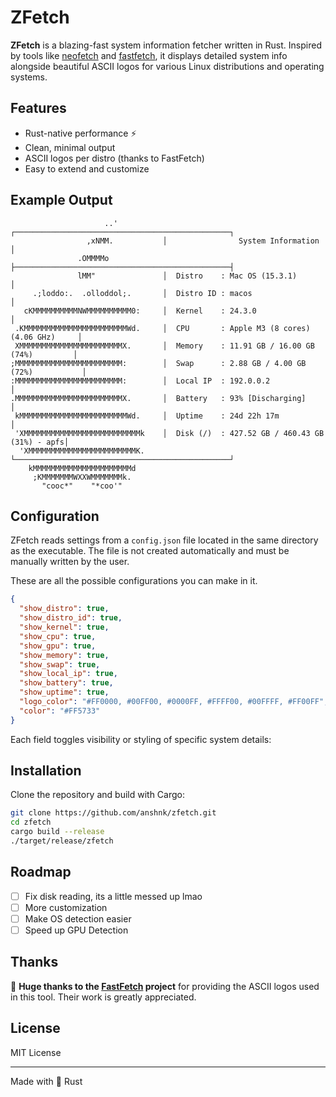 # ZFetch

**ZFetch** is a blazing-fast system information fetcher written in Rust. Inspired by tools like [neofetch](https://github.com/dylanaraps/neofetch) and [fastfetch](https://github.com/fastfetch-cli/fastfetch), it displays detailed system info alongside beautiful ASCII logos for various Linux distributions and operating systems.

## Features

* Rust-native performance ⚡
* Clean, minimal output
* ASCII logos per distro (thanks to FastFetch)
* Easy to extend and customize

## Example Output

```
                     ..'          ┌────────────────────────────────────────────────┐
                 ,xNMM.           │                System Information              │
               .OMMMMo            ├────────────────────────────────────────────────┤
               lMM"               │  Distro    : Mac OS (15.3.1)                   │
     .;loddo:.  .olloddol;.       │  Distro ID : macos                             │
   cKMMMMMMMMMMNWMMMMMMMMMM0:     │  Kernel    : 24.3.0                            │
 .KMMMMMMMMMMMMMMMMMMMMMMMWd.     │  CPU       : Apple M3 (8 cores) (4.06 GHz)     │
 XMMMMMMMMMMMMMMMMMMMMMMMX.       │  Memory    : 11.91 GB / 16.00 GB (74%)         │
;MMMMMMMMMMMMMMMMMMMMMMMM:        │  Swap      : 2.88 GB / 4.00 GB (72%)           │
:MMMMMMMMMMMMMMMMMMMMMMMM:        │  Local IP  : 192.0.0.2                         │
.MMMMMMMMMMMMMMMMMMMMMMMMX.       │  Battery   : 93% [Discharging]                 │
 kMMMMMMMMMMMMMMMMMMMMMMMMWd.     │  Uptime    : 24d 22h 17m                       │
 'XMMMMMMMMMMMMMMMMMMMMMMMMMMk    │  Disk (/)  : 427.52 GB / 460.43 GB (31%) - apfs│
  'XMMMMMMMMMMMMMMMMMMMMMMMMK.    └────────────────────────────────────────────────┘
    kMMMMMMMMMMMMMMMMMMMMMMd                                                        
     ;KMMMMMMMWXXWMMMMMMMk.                                                         
       "cooc*"    "*coo'"                                                             
```

## Configuration

ZFetch reads settings from a `config.json` file located in the same directory as the executable. The file is not created automatically and must be manually written by the user.

These are all the possible configurations you can make in it.

```json
{
  "show_distro": true,
  "show_distro_id": true,
  "show_kernel": true,
  "show_cpu": true,
  "show_gpu": true,
  "show_memory": true,
  "show_swap": true,
  "show_local_ip": true,
  "show_battery": true,
  "show_uptime": true,
  "logo_color": "#FF0000, #00FF00, #0000FF, #FFFF00, #00FFFF, #FF00FF",
  "color": "#FF5733"
}
```

Each field toggles visibility or styling of specific system details:  

## Installation

Clone the repository and build with Cargo:

```bash
git clone https://github.com/anshnk/zfetch.git
cd zfetch
cargo build --release
./target/release/zfetch
```

## Roadmap

* [ ] Fix disk reading, its a little messed up lmao
* [ ] More customization
* [ ] Make OS detection easier
* [ ] Speed up GPU Detection
      
## Thanks

🎨 **Huge thanks to the [FastFetch](https://github.com/fastfetch-cli/fastfetch) project** for providing the ASCII logos used in this tool. Their work is greatly appreciated.

## License

MIT License

---

Made with 🦀 Rust